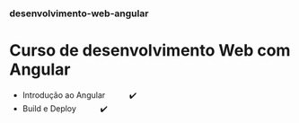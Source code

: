 ### desenvolvimento-web-angular
# Curso de desenvolvimento Web com Angular
* Introdução ao Angular &ensp;&ensp;&ensp;&ensp;&ensp; ✔️     
* Build e Deploy &ensp;&ensp;&ensp;&ensp;&ensp; ✔️

